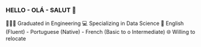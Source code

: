 ### HELLO - OLÁ - SALUT 👋


👩🏻‍🎓 Graduated in Engineering 
:computer: Specializing in Data Science 
:speech_balloon: English (Fluent) - Portuguese (Native) - French (Basic to o Intermediate)
:globe_with_meridians: Willing to relocate  
